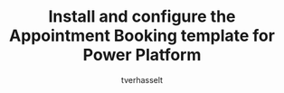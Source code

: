---
title: Install and configure the Appointment Booking template for Power Platform
description: Learn how to install and configure the Appointment Booking template for Power Platform.
author: tverhasselt
ms.author: tverhasselt
ms.reviewer: ellenwehrle
ms.topic: how-to
ms.date: 10/27/2023
ms.custom: bap-template
ms.service: power-platform
ms.subservice: solution-templates
---